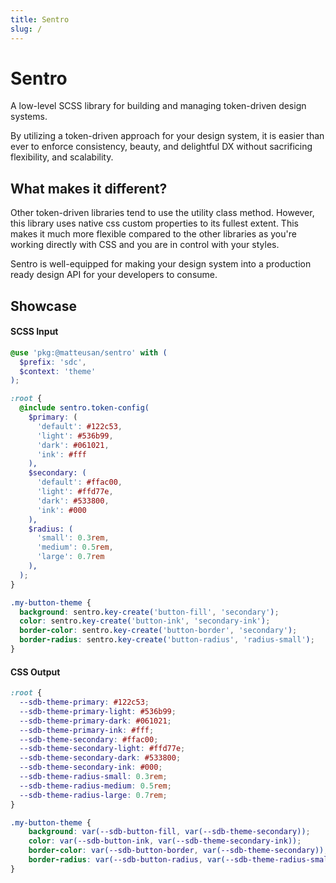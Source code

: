 ```yaml
---
title: Sentro
slug: /
---
```

# Sentro
A low-level SCSS library for building and managing token-driven design systems.

By utilizing a token-driven approach for your design system, it is easier than ever to enforce consistency, beauty, and delightful DX without sacrificing flexibility, and scalability.

## What makes it different?
Other token-driven libraries tend to use the utility class method. However, this library uses native css custom properties to its fullest extent. This makes it much more flexible compared to the other libraries as you're working directly with CSS and you are in control with your styles.

Sentro is well-equipped for making your design system into a production ready design API for your developers to consume.

## Showcase
#### SCSS Input
```scss
@use 'pkg:@matteusan/sentro' with (
  $prefix: 'sdc',
  $context: 'theme'
);

:root {
  @include sentro.token-config(
    $primary: (
      'default': #122c53,
      'light': #536b99,
      'dark': #061021,
      'ink': #fff
    ),
    $secondary: (
      'default': #ffac00,
      'light': #ffd77e,
      'dark': #533800,
      'ink': #000
    ),
    $radius: (
      'small': 0.3rem,
      'medium': 0.5rem,
      'large': 0.7rem
    ),
  );
}

.my-button-theme {
  background: sentro.key-create('button-fill', 'secondary');
  color: sentro.key-create('button-ink', 'secondary-ink');
  border-color: sentro.key-create('button-border', 'secondary');
  border-radius: sentro.key-create('button-radius', 'radius-small');
}
```

#### CSS Output
```css
:root {
  --sdb-theme-primary: #122c53;
  --sdb-theme-primary-light: #536b99;
  --sdb-theme-primary-dark: #061021;
  --sdb-theme-primary-ink: #fff;
  --sdb-theme-secondary: #ffac00;
  --sdb-theme-secondary-light: #ffd77e;
  --sdb-theme-secondary-dark: #533800;
  --sdb-theme-secondary-ink: #000;
  --sdb-theme-radius-small: 0.3rem;
  --sdb-theme-radius-medium: 0.5rem;
  --sdb-theme-radius-large: 0.7rem;
}

.my-button-theme {
    background: var(--sdb-button-fill, var(--sdb-theme-secondary));
    color: var(--sdb-button-ink, var(--sdb-theme-secondary-ink));
    border-color: var(--sdb-button-border, var(--sdb-theme-secondary));
    border-radius: var(--sdb-button-radius, var(--sdb-theme-radius-small));
}
```